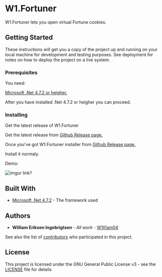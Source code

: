 # W1.Fortuner
W1.Fortuner lets you open virtual Fortune cookies.

## Getting Started

These instructions will get you a copy of the project up and running on your local machine for development and testing purposes. See deployment for notes on how to deploy the project on a live system.

### Prerequisites

You need:

[Microsoft .Net 4.7.2 or heigher.](https://support.microsoft.com/nb-no/help/4054530/microsoft-net-framework-4-7-2-offline-installer-for-windows)

After you have installed .Net 4.7.2 or heigher you can proceed.

### Installing

Get the latest release of W1.Fortuner

Get the latest release from [Github Release page.](https://github.com/W1ll1am04/W1.Fortuner/releases)

Once you've got W1.Fortuner installer from [Github Release page.](https://github.com/W1ll1am04/W1.Fortuner/releases)

Install it normaly.

Demo:


![imgur link?](https://i.imgur.com/IPwHTjd.png)

## Built With

* [Microsoft .Net 4.7.2](https://support.microsoft.com/nb-no/help/4054530/microsoft-net-framework-4-7-2-offline-installer-for-windows) - The framework used

## Authors

* **William Eriksen Ingebrigtsen** - *All work* - [W1ll1am04](https://github.com/W1ll1am04)

See also the list of [contributors](https://github.com/W1ll1am04/W1.Fortuner/graphs/contributors) who participated in this project.

## License

This project is licensed under the GNU General Public License v3 - see the [LICENSE](LICENSE) file for details
